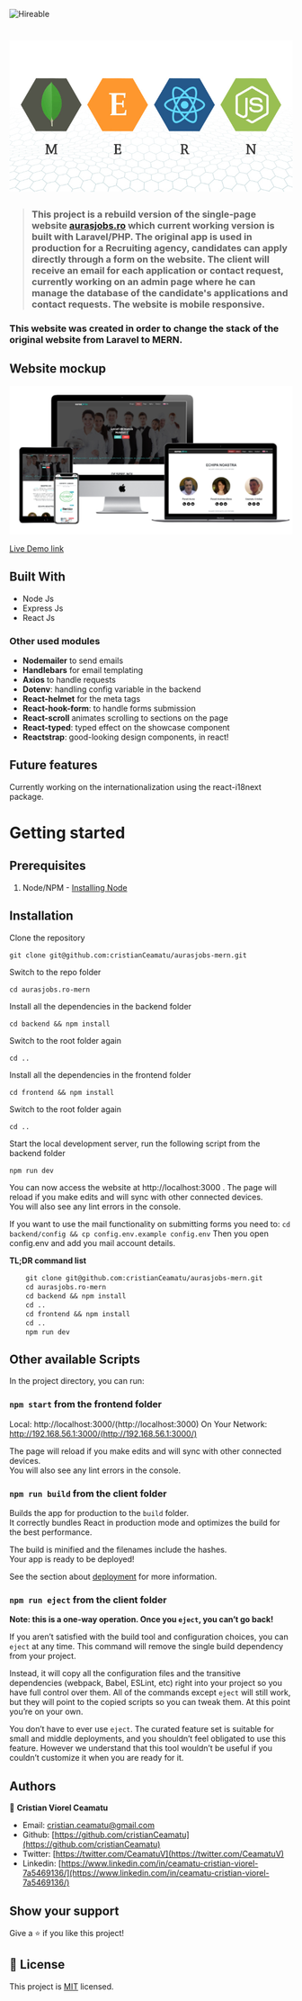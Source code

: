 ![Hireable](https://cdn.rawgit.com/hiendv/hireable/master/styles/flat/yes.svg) 
# ![Mern stack logo](./.github/stack.jpg)

> ### This project is a rebuild version of the single-page website [aurasjobs.ro](https://github.com/cristianCeamatu/aurasjobs.ro-laravel) which current working version is built with Laravel/PHP. The original app is used in production for a Recruiting agency, candidates can apply directly through a form on the website. The client will receive an email for each application or contact request, currently working on an admin page where he can manage the database of the candidate's applications and contact requests. The website is mobile responsive.

### This website was created in order to change the stack of the original website from Laravel to MERN.

## Website mockup

![screenshot](./.github/app-mockup.png)

[Live Demo link](https://aurasjobs-mern.herokuapp.com/)

## Built With

- Node Js
- Express Js
- React Js

### Other used modules
- **Nodemailer** to send emails
- **Handlebars** for email templating
- **Axios** to handle requests
- **Dotenv**: handling config variable in the backend
- **React-helmet** for the meta tags
- **React-hook-form**: to handle forms submission
- **React-scroll** animates scrolling to sections on the page
- **React-typed**: typed effect on the showcase component
- **Reactstrap**: good-looking design components, in react!

## Future features

Currently working on the internationalization using the react-i18next package.

# Getting started

## Prerequisites
1. Node/NPM - [Installing Node](https://nodejs.org/en/)

## Installation

Clone the repository

    git clone git@github.com:cristianCeamatu/aurasjobs-mern.git

Switch to the repo folder

    cd aurasjobs.ro-mern

Install all the dependencies in the backend folder

    cd backend && npm install

Switch to the root folder again

    cd ..

Install all the dependencies in the frontend folder

    cd frontend && npm install

Switch to the root folder again

    cd ..

Start the local development server, run the following script from the backend folder

    npm run dev

You can now access the website at http://localhost:3000 . The page will reload if you make edits and will sync with other connected devices.<br /> You will also see any lint errors in the console.

If you want to use the mail functionality on submitting forms you need to:
    `cd backend/config && cp config.env.example config.env`
Then you open config.env and add you mail account details.

**TL;DR command list**

```
    git clone git@github.com:cristianCeamatu/aurasjobs-mern.git
    cd aurasjobs.ro-mern
    cd backend && npm install
    cd ..
    cd frontend && npm install
    cd ..
    npm run dev

```

## Other available Scripts

In the project directory, you can run:

### `npm start` from the frontend folder

Local:            http://localhost:3000/(http://localhost:3000)
On Your Network:  http://192.168.56.1:3000/(http://192.168.56.1:3000/)

The page will reload if you make edits and will sync with other connected devices.<br />
You will also see any lint errors in the console.

### `npm run build` from the client folder

Builds the app for production to the `build` folder.<br />
It correctly bundles React in production mode and optimizes the build for the best performance.

The build is minified and the filenames include the hashes.<br />
Your app is ready to be deployed!

See the section about [deployment](https://facebook.github.io/create-react-app/docs/deployment) for more information.

### `npm run eject` from the client folder

**Note: this is a one-way operation. Once you `eject`, you can’t go back!**

If you aren’t satisfied with the build tool and configuration choices, you can `eject` at any time. This command will remove the single build dependency from your project.

Instead, it will copy all the configuration files and the transitive dependencies (webpack, Babel, ESLint, etc) right into your project so you have full control over them. All of the commands except `eject` will still work, but they will point to the copied scripts so you can tweak them. At this point you’re on your own.

You don’t have to ever use `eject`. The curated feature set is suitable for small and middle deployments, and you shouldn’t feel obligated to use this feature. However we understand that this tool wouldn’t be useful if you couldn’t customize it when you are ready for it.

## Authors

👤 **Cristian Viorel Ceamatu**

- Email: [cristian.ceamatu@gmail.com](cristian.ceamatu@gmail.com)
- Github: [https://github.com/cristianCeamatu](https://github.com/cristianCeamatu)
- Twitter: [https://twitter.com/CeamatuV](https://twitter.com/CeamatuV)
- Linkedin: [https://www.linkedin.com/in/ceamatu-cristian-viorel-7a5469136/](https://www.linkedin.com/in/ceamatu-cristian-viorel-7a5469136/)

## Show your support

Give a ⭐️ if you like this project!

## 📝 License

This project is [MIT](lic.url) licensed.

